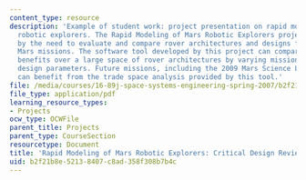 ```yaml
---
content_type: resource
description: 'Example of student work: project presentation on rapid modeling of Mars
  robotic explorers. The Rapid Modeling of Mars Robotic Explorers project is motivated
  by the need to evaluate and compare rover architectures and designs for future unmanned
  Mars missions. The software tool developed by this project can compare costs and
  benefits over a large space of rover architectures by varying mission science and
  design parameters. Future missions, including the 2009 Mars Science Laboratory (MSL),
  can benefit from the trade space analysis provided by this tool.'
file: /media/courses/16-89j-space-systems-engineering-spring-2007/b2f21b8e52138407c8ad358f308b7b4c_presentation_03.pdf
file_type: application/pdf
learning_resource_types:
- Projects
ocw_type: OCWFile
parent_title: Projects
parent_type: CourseSection
resourcetype: Document
title: 'Rapid Modeling of Mars Robotic Explorers: Critical Design Review'
uid: b2f21b8e-5213-8407-c8ad-358f308b7b4c
---
```

